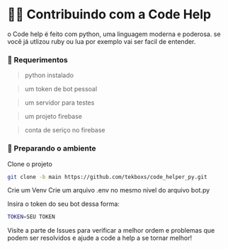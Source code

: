 # 👩‍💻 Contribuindo com a Code Help

o Code help é feito com python, uma linguagem moderna e poderosa. se você já utlizou ruby ou lua por exemplo vai ser facil de entender.

### 👷 Requerimentos

> python instalado

> um token de bot pessoal

> um servidor para testes

> um projeto firebase

> conta de seriço no firebase

### 🧹 Preparando o ambiente

Clone o projeto 
```bash
git clone -b main https://github.com/tekboxs/code_helper_py.git
```
Crie um Venv
Crie um arquivo .env no mesmo nivel do arquivo bot.py

Insira o token do seu bot dessa forma:
```bash
TOKEN=SEU TOKEN
```
Visite a parte de Issues para verificar a melhor ordem e problemas que podem ser resolvidos e ajude a code a help a se tornar melhor!
